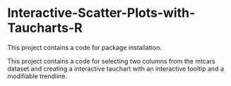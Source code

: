 # Interactive-Scatter-Plots-with-Taucharts-R

This project contains a code for package installation.

This project contains a code for selecting two columns from the mtcars dataset and creating a interactive tauchart with an interactive tooltip and a modifiable trendline.
